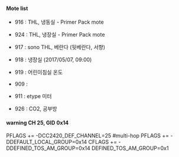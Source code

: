 #### Mote list
 
 - 916 : THL, 냉동실 - Primer Pack mote
 - 924 : THL, 냉장실 - Primer Pack mote
 
 - 917 : sono THL, 베란다 (뒷베란다, 서향)
 - 918 : 냉장실 (2017/05/07, 09:00)
 - 919 : 어린이침실 온도
 - 909 : 
 
 - 911 : etype 미터
 - 926 : CO2, 공부방
  
#### warning CH 25, GID 0x14
PFLAGS += -DCC2420_DEF_CHANNEL=25  #multi-hop
PFLAGS += -DDEFAULT_LOCAL_GROUP=0x14
CFLAGS += -DDEFINED_TOS_AM_GROUP=0x14
DEFINED_TOS_AM_GROUP=0x1
